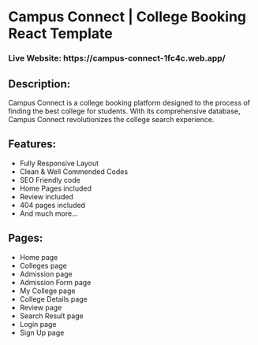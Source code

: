 # Campus Connect | College Booking React Template

<h3>Live Website: https://campus-connect-1fc4c.web.app/</h3>

## Description:
<p>Campus Connect is a college booking platform designed to the process of finding the best college for students. With its comprehensive database, Campus Connect revolutionizes the college search experience.</p>

## Features:

* Fully Responsive Layout
* Clean & Well Commended Codes
* SEO Friendly code
* Home Pages included
* Review included
* 404 pages included
* And much more...

## Pages:

* Home page
* Colleges page
* Admission page
* Admission Form page
* My College page
* College Details page
* Review page
* Search Result page
* Login page
* Sign Up page
